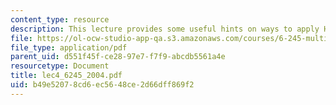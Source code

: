 ```yaml
---
content_type: resource
description: This lecture provides some useful hints on ways to apply H2 optimization.
file: https://ol-ocw-studio-app-qa.s3.amazonaws.com/courses/6-245-multivariable-control-systems-spring-2004/b49e52078cd6ec5648ce2d66dff869f2_lec4_6245_2004.pdf
file_type: application/pdf
parent_uid: d551f45f-ce28-97e7-f7f9-abcdb5561a4e
resourcetype: Document
title: lec4_6245_2004.pdf
uid: b49e5207-8cd6-ec56-48ce-2d66dff869f2
---
```

